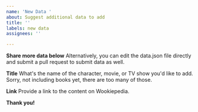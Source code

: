 ```yaml
---
name: 'New Data '
about: Suggest additional data to add
title: ''
labels: new data
assignees: ''

---
```


**Share more data below**
Alternatively, you can edit the data.json file directly and submit a pull request to submit data as well.

**Title**
What's the name of the character, movie, or TV show you'd like to add. Sorry, not including books yet, there are too many of those.

**Link**
Provide a link to the content on Wookiepedia.

**Thank you!**
